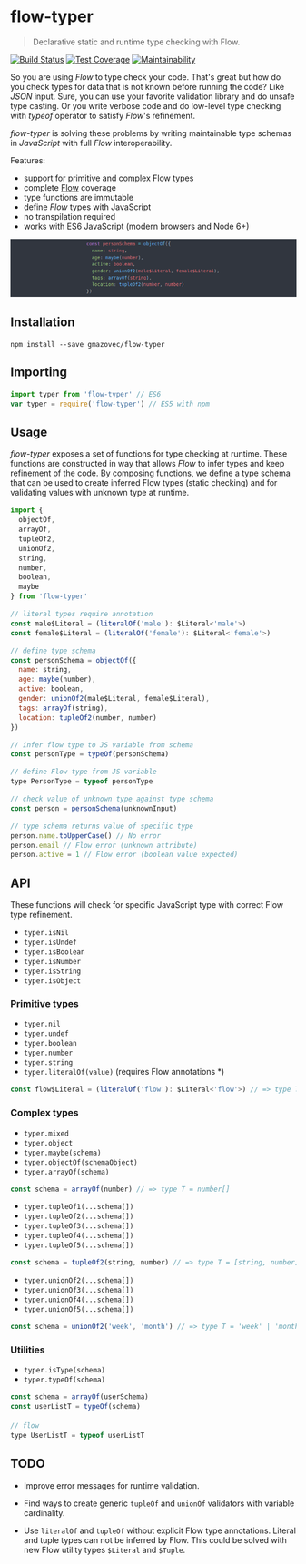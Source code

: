 # flow-typer

> Declarative static and runtime type checking with Flow.

[![Build Status](https://travis-ci.org/gmazovec/flow-typer.svg?branch=master)](https://travis-ci.org/gmazovec/flow-typer)
[![Test Coverage](https://api.codeclimate.com/v1/badges/0a7f801f54a49ffd63c7/test_coverage)](https://codeclimate.com/github/gmazovec/flow-typer/test_coverage)
[![Maintainability](https://api.codeclimate.com/v1/badges/0a7f801f54a49ffd63c7/maintainability)](https://codeclimate.com/github/gmazovec/flow-typer/maintainability)

So you are using _Flow_ to type check your code. That's great but how do you check
types for data that is not known before running the code? Like _JSON_ input. Sure, you can use your favorite validation library and do unsafe type casting. Or
you write verbose code and do low-level type checking with _typeof_ operator to satisfy
_Flow_'s refinement.

_flow-typer_ is solving these problems by writing maintainable type schemas in
_JavaScript_ with full _Flow_ interoperability.

Features:

- support for primitive and complex Flow types
- complete [Flow](https://flow.org) coverage
- type functions are immutable
- define _Flow_ types with JavaScript
- no transpilation required
- works with ES6 JavaScript (modern browsers and Node 6+)

![Flow Typer](./flow-typer.png)


## Installation

```shell
npm install --save gmazovec/flow-typer
```


## Importing

```javascript
import typer from 'flow-typer' // ES6
var typer = require('flow-typer') // ES5 with npm
```


## Usage

_flow-typer_ exposes a set of functions for type checking at runtime. These functions
are constructed in way that allows _Flow_ to infer types and keep refinement of the code. By composing functions, we define a type schema that
can be used to create inferred Flow types (static checking) and for validating
values with unknown type at runtime.

```javascript
import {
  objectOf,
  arrayOf,
  tupleOf2,
  unionOf2,
  string,
  number,
  boolean,
  maybe
} from 'flow-typer'
```

```javascript
// literal types require annotation
const male$Literal = (literalOf('male'): $Literal<'male'>)
const female$Literal = (literalOf('female'): $Literal<'female'>)
```

```javascript
// define type schema
const personSchema = objectOf({
  name: string,
  age: maybe(number),
  active: boolean,
  gender: unionOf2(male$Literal, female$Literal),
  tags: arrayOf(string),
  location: tupleOf2(number, number)
})
```

```javascript
// infer flow type to JS variable from schema
const personType = typeOf(personSchema)
```

```javascript
// define Flow type from JS variable
type PersonType = typeof personType
```

```javascript
// check value of unknown type against type schema
const person = personSchema(unknownInput)
```

```javascript
// type schema returns value of specific type
person.name.toUpperCase() // No error
person.email // Flow error (unknown attribute)
person.active = 1 // Flow error (boolean value expected)

```


## API

These functions will check for specific JavaScript type with correct Flow type
refinement.

- `typer.isNil`
- `typer.isUndef`
- `typer.isBoolean`
- `typer.isNumber`
- `typer.isString`
- `typer.isObject`

### Primitive types

- `typer.nil`
- `typer.undef`
- `typer.boolean`
- `typer.number`
- `typer.string`
- `typer.literalOf(value)` (requires Flow annotations \*)

```javascript
const flow$Literal = (literalOf('flow'): $Literal<'flow'>) // => type T = 'flow'
```

### Complex types

- `typer.mixed`
- `typer.object`
- `typer.maybe(schema)`
- `typer.objectOf(schemaObject)`
- `typer.arrayOf(schema)`

```javascript
const schema = arrayOf(number) // => type T = number[]
```

- `typer.tupleOf1(...schema[])`
- `typer.tupleOf2(...schema[])`
- `typer.tupleOf3(...schema[])`
- `typer.tupleOf4(...schema[])`
- `typer.tupleOf5(...schema[])`

```javascript
const schema = tupleOf2(string, number) // => type T = [string, number]
```

- `typer.unionOf2(...schema[])`
- `typer.unionOf3(...schema[])`
- `typer.unionOf4(...schema[])`
- `typer.unionOf5(...schema[])`

```javascript
const schema = unionOf2('week', 'month') // => type T = 'week' | 'month'
```


### Utilities

- `typer.isType(schema)`
- `typer.typeOf(schema)`

```javascript
const schema = arrayOf(userSchema)
const userListT = typeOf(schema)

// flow
type UserListT = typeof userListT
```

## TODO

- Improve error messages for runtime validation.

- Find ways to create generic `tupleOf` and `unionOf` validators with variable
cardinality.

- Use `literalOf` and `tupleOf` without explicit Flow type annotations. Literal
and tuple types can not be inferred by Flow. This could be solved with new
Flow utility types `$Literal` and `$Tuple`.
